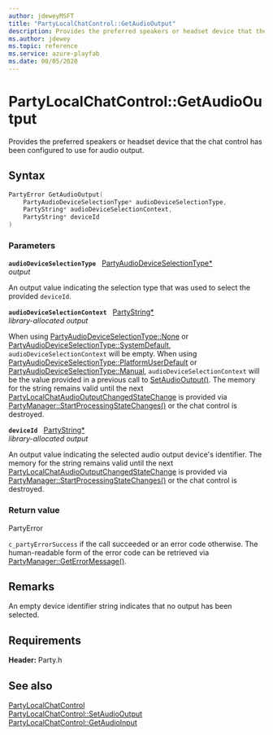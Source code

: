```yaml
---
author: jdeweyMSFT
title: "PartyLocalChatControl::GetAudioOutput"
description: Provides the preferred speakers or headset device that the chat control has been configured to use for audio output.
ms.author: jdewey
ms.topic: reference
ms.service: azure-playfab
ms.date: 08/05/2020
---
```


# PartyLocalChatControl::GetAudioOutput  

Provides the preferred speakers or headset device that the chat control has been configured to use for audio output.  

## Syntax  
  
```cpp
PartyError GetAudioOutput(  
    PartyAudioDeviceSelectionType* audioDeviceSelectionType,  
    PartyString* audioDeviceSelectionContext,  
    PartyString* deviceId  
)  
```  
  
### Parameters  
  
**`audioDeviceSelectionType`** &nbsp; [PartyAudioDeviceSelectionType*](../../../enums/partyaudiodeviceselectiontype.md)  
*output*  
  
An output value indicating the selection type that was used to select the provided `deviceId`.  
  
**`audioDeviceSelectionContext`** &nbsp; [PartyString*](../../../typedefs.md)  
*library-allocated output*  
  
When using [PartyAudioDeviceSelectionType::None](../../../enums/partyaudiodeviceselectiontype.md) or [PartyAudioDeviceSelectionType::SystemDefault](../../../enums/partyaudiodeviceselectiontype.md), `audioDeviceSelectionContext` will be empty. When using [PartyAudioDeviceSelectionType::PlatformUserDefault](../../../enums/partyaudiodeviceselectiontype.md) or [PartyAudioDeviceSelectionType::Manual](../../../enums/partyaudiodeviceselectiontype.md), `audioDeviceSelectionContext` will be the value provided in a previous call to [SetAudioOutput()](partylocalchatcontrol_setaudiooutput.md). The memory for the string remains valid until the next [PartyLocalChatAudioOutputChangedStateChange](../../../structs/partylocalchataudiooutputchangedstatechange.md) is provided via [PartyManager::StartProcessingStateChanges()](../../PartyManager/methods/partymanager_startprocessingstatechanges.md) or the chat control is destroyed.  
  
**`deviceId`** &nbsp; [PartyString*](../../../typedefs.md)  
*library-allocated output*  
  
An output value indicating the selected audio output device's identifier. The memory for the string remains valid until the next [PartyLocalChatAudioOutputChangedStateChange](../../../structs/partylocalchataudiooutputchangedstatechange.md) is provided via [PartyManager::StartProcessingStateChanges()](../../PartyManager/methods/partymanager_startprocessingstatechanges.md) or the chat control is destroyed.  
  
  
### Return value  
PartyError
  
```c_partyErrorSuccess``` if the call succeeded or an error code otherwise. The human-readable form of the error code can be retrieved via [PartyManager::GetErrorMessage()](../../PartyManager/methods/partymanager_geterrormessage.md).
  
## Remarks  
  
An empty device identifier string indicates that no output has been selected.
  
## Requirements  
  
**Header:** Party.h
  
## See also  
[PartyLocalChatControl](../partylocalchatcontrol.md)  
[PartyLocalChatControl::SetAudioOutput](partylocalchatcontrol_setaudiooutput.md)  
[PartyLocalChatControl::GetAudioInput](partylocalchatcontrol_getaudioinput.md)
  
  
